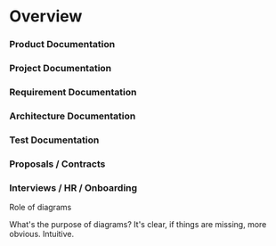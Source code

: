 # Overview

### Product Documentation



### Project Documentation



### Requirement Documentation



### Architecture Documentation



### Test Documentation



### Proposals / Contracts



### Interviews / HR / Onboarding



Role of diagrams



What's the purpose of diagrams? It's clear, if things are missing, more obvious. Intuitive. 

